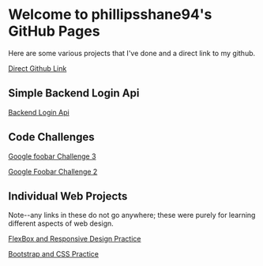# Welcome to phillipsshane94's GitHub Pages

Here are some various projects that I've done and a direct link to my github.

[Direct Github Link](https://github.com/phillipsshane94)

## Simple Backend Login Api

[Backend Login Api](https://github.com/phillipsshane94/backend_login_api)

## Code Challenges

[Google foobar Challenge 3](https://github.com/phillipsshane94/GoogleFoobarChallenges/blob/main/JavaChallenge3.java)

[Google Foobar Challenge 2](https://github.com/phillipsshane94/GoogleFoobarChallenges/blob/main/foobarChallenge2.java)

## Individual Web Projects
Note--any links in these do not go anywhere; these were purely for learning different aspects of web design.  

[FlexBox and Responsive Design Practice](https://phillipsshane94.github.io/PricingPanelWebpage/index.html)

[Bootstrap and CSS Practice](https://phillipsshane94.github.io/MuseumOfCandyWebpage/index.html)



